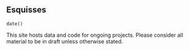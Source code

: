 ## __Esquisses__

```{r, echo = TRUE}
date()
```


This site hosts data and code for ongoing projects. Please consider all material to be in draft unless otherwise stated.

